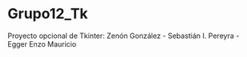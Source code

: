 # Grupo12_Tk
Proyecto opcional de Tkinter: Zenón González - Sebastián I. Pereyra - Egger Enzo Mauricio
